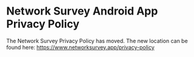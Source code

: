# Network Survey Android App Privacy Policy

The Network Survey Privacy Policy has moved. The new location can be found here: https://www.networksurvey.app/privacy-policy
